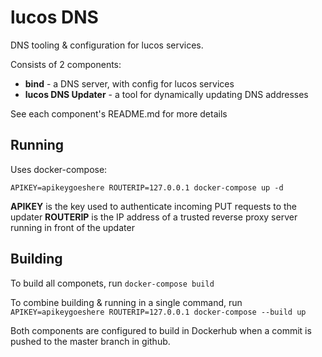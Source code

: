 # lucos DNS
DNS tooling & configuration for lucos services.

Consists of 2 components:
* **bind** - a DNS server, with config for lucos services
* **lucos DNS Updater** - a tool for dynamically updating DNS addresses

See each component's README.md for more details

## Running
Uses docker-compose:

`APIKEY=apikeygoeshere ROUTERIP=127.0.0.1 docker-compose up -d`

**APIKEY** is the key used to authenticate incoming PUT requests to the updater
**ROUTERIP** is the IP address of a trusted reverse proxy server running in front of the updater 

## Building

To build all componets, run `docker-compose build`

To combine building & running in a single command, run `APIKEY=apikeygoeshere ROUTERIP=127.0.0.1 docker-compose --build up`

Both components are configured to build in Dockerhub when a commit is pushed to the master branch in github.